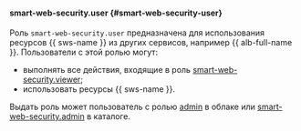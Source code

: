 #### smart-web-security.user {#smart-web-security-user}

Роль `smart-web-security.user` предназначена для использования ресурсов {{ sws-name }} из других сервисов, например {{ alb-full-name }}. Пользователи с этой ролью могут:
* выполнять все действия, входящие в роль [smart-web-security.viewer](#smart-web-security-viewer);
* использовать ресурсы {{ sws-name }}.

Выдать роль может пользователь с ролью [admin](#admin) в облаке или [smart-web-security.admin](#smart-web-security-admin) в каталоге.
